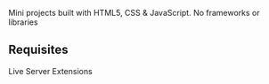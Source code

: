 Mini projects built with HTML5, CSS & JavaScript. No frameworks or libraries

## Requisites

Live Server Extensions
